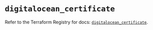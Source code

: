 # `digitalocean_certificate`

Refer to the Terraform Registry for docs: [`digitalocean_certificate`](https://registry.terraform.io/providers/digitalocean/digitalocean/2.60.0/docs/resources/certificate).

